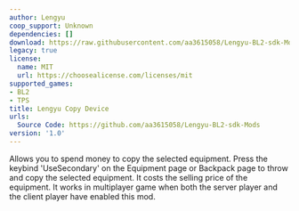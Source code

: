 ```yaml
---
author: Lengyu
coop_support: Unknown
dependencies: []
download: https://raw.githubusercontent.com/aa3615058/Lengyu-BL2-sdk-Mods/main/LengyuCopyDevice/LengyuCopyDevice.zip
legacy: true
license:
  name: MIT
  url: https://choosealicense.com/licenses/mit
supported_games:
- BL2
- TPS
title: Lengyu Copy Device
urls:
  Source Code: https://github.com/aa3615058/Lengyu-BL2-sdk-Mods
version: '1.0'
---
```

Allows you to spend money to copy the selected equipment.
Press the keybind 'UseSecondary' on the Equipment page or Backpack page to throw and copy the selected equipment. It costs the selling price of the equipment.
It works in multiplayer game when both the server player and the client player have enabled this mod.